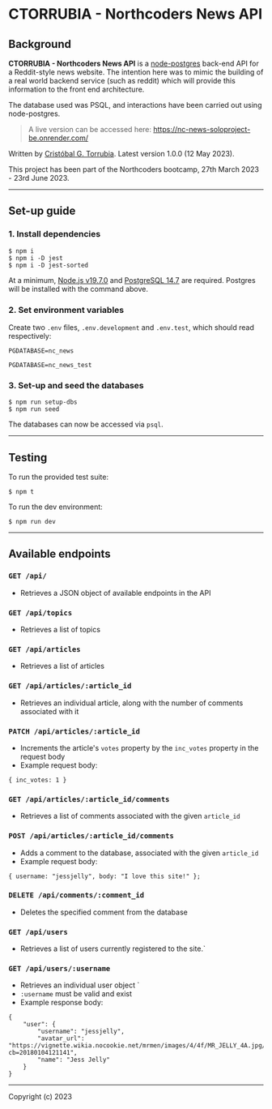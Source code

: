 # CTORRUBIA - Northcoders News API

## Background

**CTORRUBIA - Northcoders News API** is a [node-postgres](https://node-postgres.com/) back-end API for a Reddit-style news website. The intention here was to mimic the building of a real world backend service (such as reddit) which will provide this information to the front end architecture.

The database used was PSQL, and interactions have been carried out using node-postgres.

> A live version can be accessed here: https://nc-news-soloproject-be.onrender.com/

Written by [Cristóbal G. Torrubia](https://github.com/SirPhoros). Latest version 1.0.0 (12 May 2023).

This project has been part of the Northcoders bootcamp, 27th March 2023 - 23rd June 2023.

---

## Set-up guide

### 1. Install dependencies

```
$ npm i
$ npm i -D jest
$ npm i -D jest-sorted
```

At a minimum, [Node.js v19.7.0](https://nodejs.org/en/download/) and [PostgreSQL 14.7](https://www.postgresql.org/download/) are required. Postgres will be installed with the command above.

### 2. Set environment variables

Create two `.env` files, `.env.development` and `.env.test`, which should read respectively:

```
PGDATABASE=nc_news
```

```
PGDATABASE=nc_news_test
```

### 3. Set-up and seed the databases

```
$ npm run setup-dbs
$ npm run seed
```

The databases can now be accessed via `psql`.

---

## Testing

To run the provided test suite:

```
$ npm t 
```

To run the dev environment:

```
$ npm run dev
```

---

## Available endpoints

### `GET /api/`

- Retrieves a JSON object of available endpoints in the API

### `GET /api/topics`

- Retrieves a list of topics

### `GET /api/articles`

- Retrieves a list of articles

### `GET /api/articles/:article_id`

- Retrieves an individual article, along with the number of comments associated with it

### `PATCH /api/articles/:article_id`

- Increments the article's `votes` property by the `inc_votes` property in the request body
- Example request body:

```
{ inc_votes: 1 }
```

### `GET /api/articles/:article_id/comments`

- Retrieves a list of comments associated with the given `article_id`

### `POST /api/articles/:article_id/comments`

- Adds a comment to the database, associated with the given `article_id`
- Example request body:

```
{ username: "jessjelly", body: "I love this site!" };
```

### `DELETE /api/comments/:comment_id`

- Deletes the specified comment from the database

### `GET /api/users`

- Retrieves a list of users currently registered to the site.`

### `GET /api/users/:username`

- Retrieves an individual user object `
- `:username` must be valid and exist
- Example response body:

```
{
	"user": {
		"username": "jessjelly",
		"avatar_url": "https://vignette.wikia.nocookie.net/mrmen/images/4/4f/MR_JELLY_4A.jpg/revision/latest?cb=20180104121141",
		"name": "Jess Jelly"
	}
}
```

---

Copyright (c) 2023
